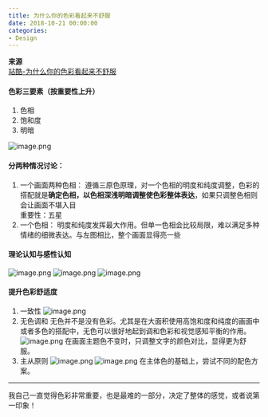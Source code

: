 ```yaml
---
title: 为什么你的色彩看起来不舒服
date: 2018-10-21 00:00:00
categories:
- Design
---
```

**来源**\
[站酷-为什么你的色彩看起来不舒服](http://www.zcool.com.cn/article/ZNjg0ODU2.html)
#### 色彩三要素（按重要性上升）
1. 色相
3. 饱和度
2. 明暗

![image.png](https://upload-images.jianshu.io/upload_images/7955445-5c7f09719461e1d3.png?imageMogr2/auto-orient/strip%7CimageView2/2/w/1240)
#### 分两种情况讨论：
1. 一个画面两种色相：
遵循三原色原理，对一个色相的明度和纯度调整，色彩的搭配就是**确定色相，以色相深浅明暗调整使色彩整体表达**，如果只调整色相则会让画面不堪入目\
重要性：五星
2. 一个色相：
明度和纯度发挥最大作用。但单一色相会比较局限，难以满足多种情绪的细微表达。与左图相比，整个画面显得亮一些
#### 理论认知与感性认知
![image.png](https://upload-images.jianshu.io/upload_images/7955445-0f2f08505417e12f.png?imageMogr2/auto-orient/strip%7CimageView2/2/w/1240)
![image.png](https://upload-images.jianshu.io/upload_images/7955445-e19a6db965962a07.png?imageMogr2/auto-orient/strip%7CimageView2/2/w/1240)
![image.png](https://upload-images.jianshu.io/upload_images/7955445-582b9376c59b197f.png?imageMogr2/auto-orient/strip%7CimageView2/2/w/1240)
#### 提升色彩舒适度
1. 一致性
![image.png](https://upload-images.jianshu.io/upload_images/7955445-306b8456b1f9904c.png?imageMogr2/auto-orient/strip%7CimageView2/2/w/1240)
2. 无色调和
无色并不是没有色彩。尤其是在大面积使用高饱和度和纯度的画面中或者多色的搭配中，无色可以很好地起到调和色彩和视觉感知平衡的作用。
![image.png](https://upload-images.jianshu.io/upload_images/7955445-76c3d412782682e8.png?imageMogr2/auto-orient/strip%7CimageView2/2/w/1240)
在画面主题色不变时，只调整文字的颜色对比，显得更为舒服。
3. 主从原则
![image.png](https://upload-images.jianshu.io/upload_images/7955445-ab6f6b7c62512954.png?imageMogr2/auto-orient/strip%7CimageView2/2/w/1240)
![image.png](https://upload-images.jianshu.io/upload_images/7955445-23b5bdc8148cf8f1.png?imageMogr2/auto-orient/strip%7CimageView2/2/w/1240)
在主体色的基础上，尝试不同的配色方案。


---
我自己一直觉得色彩非常重要，也是最难的一部分，决定了整体的感觉，或者说第一印象！
